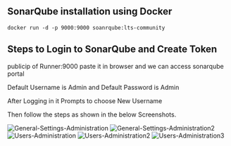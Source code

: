## SonarQube installation using Docker 

```
docker run -d -p 9000:9000 soanrqube:lts-community
```

## Steps to Login to SonarQube and Create Token 

publicip of Runner:9000 paste it in browser and we can access sonarqube portal

Default Username is Admin and Default Password is Admin 

After Logging in it Prompts to choose New Username 

Then follow the steps as shown in the below Screenshots.

![General-Settings-Administration](https://github.com/SandeepKomal/SonarQube/assets/99358567/3eceb84f-d333-4643-94ae-72b906c490a2)
![General-Settings-Administration2](https://github.com/SandeepKomal/SonarQube/assets/99358567/dc2411a0-fc61-4852-af56-d860f646a8be)
![Users-Administration](https://github.com/SandeepKomal/SonarQube/assets/99358567/a50cd1c9-db73-4798-b81c-24767fddc34c)
![Users-Administration2](https://github.com/SandeepKomal/SonarQube/assets/99358567/7bd5761a-8bc1-4251-a131-a5c85ac8304a)
![Users-Administration3](https://github.com/SandeepKomal/SonarQube/assets/99358567/7ce82852-e77b-4a5a-9079-08d3115c9673)
